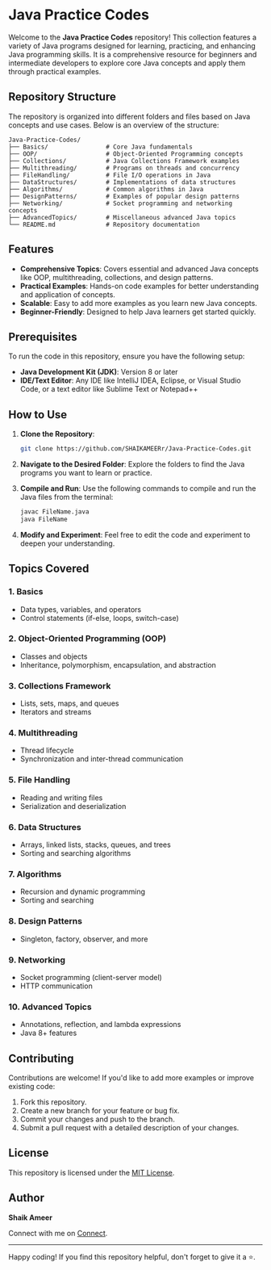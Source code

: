 # Java Practice Codes

Welcome to the **Java Practice Codes** repository! This collection features a variety of Java programs designed for learning, practicing, and enhancing Java programming skills. It is a comprehensive resource for beginners and intermediate developers to explore core Java concepts and apply them through practical examples.

## Repository Structure

The repository is organized into different folders and files based on Java concepts and use cases. Below is an overview of the structure:

```
Java-Practice-Codes/
├── Basics/                # Core Java fundamentals
├── OOP/                   # Object-Oriented Programming concepts
├── Collections/           # Java Collections Framework examples
├── Multithreading/        # Programs on threads and concurrency
├── FileHandling/          # File I/O operations in Java
├── DataStructures/        # Implementations of data structures
├── Algorithms/            # Common algorithms in Java
├── DesignPatterns/        # Examples of popular design patterns
├── Networking/            # Socket programming and networking concepts
├── AdvancedTopics/        # Miscellaneous advanced Java topics
└── README.md              # Repository documentation
```

## Features

- **Comprehensive Topics**: Covers essential and advanced Java concepts like OOP, multithreading, collections, and design patterns.
- **Practical Examples**: Hands-on code examples for better understanding and application of concepts.
- **Scalable**: Easy to add more examples as you learn new Java concepts.
- **Beginner-Friendly**: Designed to help Java learners get started quickly.

## Prerequisites

To run the code in this repository, ensure you have the following setup:

- **Java Development Kit (JDK)**: Version 8 or later
- **IDE/Text Editor**: Any IDE like IntelliJ IDEA, Eclipse, or Visual Studio Code, or a text editor like Sublime Text or Notepad++

## How to Use

1. **Clone the Repository**:
   ```bash
   git clone https://github.com/SHAIKAMEERr/Java-Practice-Codes.git
   ```

2. **Navigate to the Desired Folder**:
   Explore the folders to find the Java programs you want to learn or practice.

3. **Compile and Run**:
   Use the following commands to compile and run the Java files from the terminal:
   ```bash
   javac FileName.java
   java FileName
   ```

4. **Modify and Experiment**:
   Feel free to edit the code and experiment to deepen your understanding.

## Topics Covered

### 1. Basics
- Data types, variables, and operators
- Control statements (if-else, loops, switch-case)

### 2. Object-Oriented Programming (OOP)
- Classes and objects
- Inheritance, polymorphism, encapsulation, and abstraction

### 3. Collections Framework
- Lists, sets, maps, and queues
- Iterators and streams

### 4. Multithreading
- Thread lifecycle
- Synchronization and inter-thread communication

### 5. File Handling
- Reading and writing files
- Serialization and deserialization

### 6. Data Structures
- Arrays, linked lists, stacks, queues, and trees
- Sorting and searching algorithms

### 7. Algorithms
- Recursion and dynamic programming
- Sorting and searching

### 8. Design Patterns
- Singleton, factory, observer, and more

### 9. Networking
- Socket programming (client-server model)
- HTTP communication

### 10. Advanced Topics
- Annotations, reflection, and lambda expressions
- Java 8+ features

## Contributing

Contributions are welcome! If you'd like to add more examples or improve existing code:

1. Fork this repository.
2. Create a new branch for your feature or bug fix.
3. Commit your changes and push to the branch.
4. Submit a pull request with a detailed description of your changes.

## License

This repository is licensed under the [MIT License]().

## Author

**Shaik Ameer**

Connect with me on [Connect](https://www.linkedin.com/in/ameer-shaikk/).

---

Happy coding! If you find this repository helpful, don't forget to give it a ⭐.
